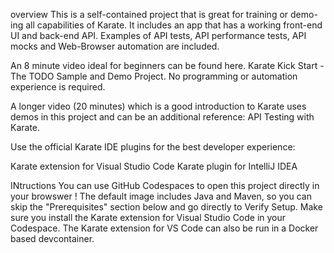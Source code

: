 overview
This is a self-contained project that is great for training or demo-ing all capabilities of Karate. It includes an app that has a working front-end UI and back-end API. Examples of API tests, API performance tests, API mocks and Web-Browser automation are included.

An 8 minute video ideal for beginners can be found here. Karate Kick Start - The TODO Sample and Demo Project. No programming or automation experience is required.

A longer video (20 minutes) which is a good introduction to Karate uses demos in this project and can be an additional reference: API Testing with Karate.

Use the official Karate IDE plugins for the best developer experience:

Karate extension for Visual Studio Code
Karate plugin for IntelliJ IDEA

INtructions
You can use GitHub Codespaces to open this project directly in your browswer ! The default image includes Java and Maven, so you can skip the "Prerequisites" section below and go directly to Verify Setup. Make sure you install the Karate extension for Visual Studio Code in your Codespace. The Karate extension for VS Code can also be run in a Docker based devcontainer.
